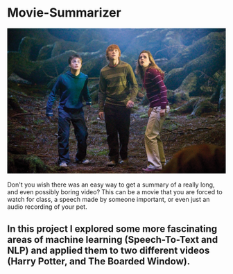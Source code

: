 # Movie-Summarizer


  
 ![Emma](https://github.com/Shaier/Movie-Summarizer/blob/master/emma-watson-08.jpg) 
 
 Don't you wish there was an easy way to get a summary of a really long, and even possibly boring video? This can be a movie that you are forced to watch for class, a speech made by someone important, or even just an audio recording of your pet.
  
  ## In this project I explored some more fascinating areas of machine learning (Speech-To-Text and NLP) and applied them to two different videos (Harry Potter, and The Boarded Window).
 
